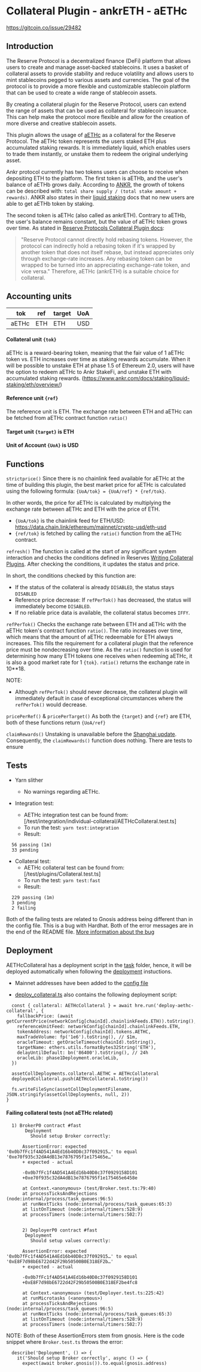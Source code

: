 # Collateral Plugin - ankrETH - aETHc
https://gitcoin.co/issue/29482

## Introduction
The Reserve Protocol is a decentralized finance (DeFi) platform that allows users to create and manage asset-backed stablecoins. It uses a basket of collateral assets to provide stability and reduce volatility and allows users to mint stablecoins pegged to various assets and currencies. The goal of the protocol is to provide a more flexible and customizable stablecoin platform that can be used to create a wide range of stablecoin assets.

By creating a collateral plugin for the Reserve Protocol, users can extend the range of assets that can be used as collateral for stablecoin issuance. This can help make the protocol more flexible and allow for the creation of more diverse and creative stablecoin assets.

This plugin allows the usage of [aETHc](https://www.ankr.com/about-staking/) as a collateral for the Reserve Protocol. The aETHc token represents the users staked ETH plus accumulated staking rewards. It is immediately liquid, which enables users to trade them instantly, or unstake them to redeem the original underlying asset. 

Ankr protocol currently has two tokens users can choose to receive when depositing ETH to the platform. The first token is aETHb, and the user's balance of aETHb grows daily. According to [ANKR](https://www.ankr.com/docs/staking/for-integrators/dev-details/eth-liquid-staking-mechanics/), the growth of tokens can be described with:
 `total share supply / (total stake amount + rewards)`. 
 ANKR also states in their [liquid staking](https://www.ankr.com/docs/staking/liquid-staking/eth/overview/) docs that no new users are able to get aETHb token by staking.

The second token is aETHc (also called as ankrETH). Contrary to aETHb, the user's balance remains constant, but the value of aETHc token grows over time. As stated in [Reserve Protocols Collateral Plugin docs](https://github.com/reserve-protocol/protocol/blob/master/docs/collateral.md): 
>"Reserve Protocol cannot directly hold rebasing tokens. However, the protocol can indirectly hold a rebasing token if it's wrapped by another token that does not itself rebase, but instead appreciates only through exchange-rate increases. Any rebasing token can be wrapped to be turned into an appreciating exchange-rate token, and vice versa." Therefore, aETHc (ankrETH) is a suitable choice for collateral.

## Accounting units
|  tok  |  ref  | target | UoA  |
|-----  | ----- | ------ | ---- |
| aETHc |  ETH  |   ETH  | USD  |

#### Collateral unit `{tok}`
aETHc is a reward-bearing token, meaning that the fair value of 1 aETHc token vs. ETH increases over time as staking rewards accumulate. When it will be possible to unstake ETH at phase 1.5 of Ethereum 2.0, users will have the option to redeem aETHc to Ankr StakeFi, and unstake ETH with accumulated staking rewards. (https://www.ankr.com/docs/staking/liquid-staking/eth/overview/)

#### Reference unit `{ref}`
The reference unit is ETH. The exchange rate between ETH and aETHc can be fetched from aETHc contract function `ratio()`

#### Target unit `{target}` is ETH

#### Unit of Account `{UoA}` is USD

## Functions

`strictprice()` 
Since there is no chainlink feed available for aETHc at the time of building this plugin, the best market price for aETHc is calculated using the following formula: `{UoA/tok} = {UoA/ref} * {ref/tok}`.

In other words, the price for aETHc is calculated by multiplying the exchange rate between aETHc and ETH with the price of ETH. 
- `{UoA/tok}` is the chainlink feed for ETH/USD: https://data.chain.link/ethereum/mainnet/crypto-usd/eth-usd
- `{ref/tok}` is fetched by calling the `ratio()` function from the aETHc contract.


`refresh()`
The function is called at the start of any significant system interaction and checks the conditions defined in Reserves [Writing Collateral Plugins](https://github.com/reserve-protocol/protocol/blob/master/docs/collateral.md). After checking the conditions, it updates the status and price.

In short, the conditions checked by this function are:
- If the status of the collateral is already `DISABLED`, the status stays `DISABLED`
- Reference price decrease: If `refPerTok()` has decreased, the status will immediately become `DISABLED`.
- If no reliable price data is available, the collateral status becomes `IFFY`.

`refPerTok()`
Checks the exchange rate between ETH and aETHc with the aETHc token's contract function `ratio()`. The ratio increases over time, which means that the amount of aETHc redeemable for ETH always increases. This fills the requirement for a collateral plugin that the reference price must be nondecreasing over time. As the `ratio()` function is used for determining how many ETH tokens one receives when redeeming aETHc, it is also a good market rate for 1 `{tok}`. `ratio()` returns the exchange rate in 10**18.

NOTE: 
- Although `refPerTok()` should never decrease, the collateral plugin will immediately default in case of exceptional circumstances where the `refPerTok()` would decrease.


`pricePerRef()` & `pricePerTarget()` 
As both the `{target}` and `{ref}` are ETH, both of these functions return `{UoA/ref}`

`claimRewards()`
Unstaking is unavailable before the [Shanghai update](https://www.ankr.com/docs/staking/liquid-staking/eth/overview/). Consequently, the `claimRewards()` function does nothing. There are tests to ensure 

## Tests

* Yarn slither
  - No warnings regarding aETHc.

* Integration test:
  - AETHc integration test can be found from: [/test/integration/individual-collateral/AETHcCollateral.test.ts]
  - To run the test: `yarn test:integration`
  - Result:  
```
  56 passing (1m)
  33 pending
```

* Collateral test:
  - AETHc collateral test can be found from: [/test/plugins/Collateral.test.ts]
  - To run the test: `yarn test:fast`
  - Result:   
```
  229 passing (1m)
  3 pending
  2 failing
```

  Both of the failing tests are related to Gnosis address being different than in the config file. This is a bug with Hardhat. Both of the error messages are in the end of the README file. [More information about the bug](https://github.com/NomicFoundation/hardhat/issues/1956)
## Deployment
AETHcCollateral has a deployment script in the [task](/tasks/deployment/collateral/deploy-aethc-collateral.ts) folder, hence, it will be deployed automatically when following the [deployment](https://github.com/nabetse00/protocol/blob/plugin-cbeth/docs/deployment.md) instuctions.

- Mainnet addresses have been added to the [config file](/common/configuration.ts)

- [deploy_collateral.ts](/scripts/deployment/phase2-assets/2_deploy_collateral.ts) also contains the following deployment script:

```
  const { collateral: AETHcCollateral } = await hre.run('deploy-aethc-collateral', {
    fallbackPrice: (await getCurrentPrice(networkConfig[chainId].chainlinkFeeds.ETH)).toString(),
    referenceUnitFeed: networkConfig[chainId].chainlinkFeeds.ETH,
    tokenAddress: networkConfig[chainId].tokens.AETHC,
    maxTradeVolume: fp('1e6').toString(), // $1m,
    oracleTimeout: getOracleTimeout(chainId).toString(),
    targetName: ethers.utils.formatBytes32String('ETH'),
    delayUntilDefault: bn('86400').toString(), // 24h
    oracleLib: phase1Deployment.oracleLib,
  })

  assetCollDeployments.collateral.AETHC = AETHcCollateral
  deployedCollateral.push(AETHcCollateral.toString())

  fs.writeFileSync(assetCollDeploymentFilename, JSON.stringify(assetCollDeployments, null, 2))
}
```

#### Failing collateral tests (not aETHc related)
```
  1) BrokerP0 contract #fast
       Deployment
         Should setup Broker correctly:

      AssertionError: expected '0x0b7fFc1f4AD541A4Ed16b40D8c37f092915…' to equal '0xe70f935c32dA4dB13e7876795f1e175465e…'
      + expected - actual

      -0x0b7fFc1f4AD541A4Ed16b40D8c37f0929158D101
      +0xe70f935c32dA4dB13e7876795f1e175465e6458e
      
      at Context.<anonymous> (test/Broker.test.ts:79:40)
      at processTicksAndRejections (node:internal/process/task_queues:96:5)
      at runNextTicks (node:internal/process/task_queues:65:3)
      at listOnTimeout (node:internal/timers:528:9)
      at processTimers (node:internal/timers:502:7)


      2) DeployerP0 contract #fast
       Deployment
         Should setup values correctly:

      AssertionError: expected '0x0b7fFc1f4AD541A4Ed16b40D8c37f092915…' to equal '0xE8F7d98bE6722d42F29b50500B0E318EF2b…'
      + expected - actual

      -0x0b7fFc1f4AD541A4Ed16b40D8c37f0929158D101
      +0xE8F7d98bE6722d42F29b50500B0E318EF2be4fc8
      
      at Context.<anonymous> (test/Deployer.test.ts:225:42)
      at runMicrotasks (<anonymous>)
      at processTicksAndRejections (node:internal/process/task_queues:96:5)
      at runNextTicks (node:internal/process/task_queues:65:3)
      at listOnTimeout (node:internal/timers:528:9)
      at processTimers (node:internal/timers:502:7)
```

NOTE: Both of these AssertionErrors stem from gnosis. Here is the code snippet where `Broker.test.ts` throws the error:
```
  describe('Deployment', () => {
    it('Should setup Broker correctly', async () => {
      expect(await broker.gnosis()).to.equal(gnosis.address)

```